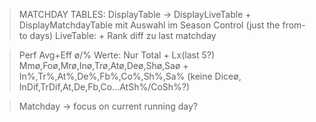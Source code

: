 > MATCHDAY TABLES:
DisplayTable -> DisplayLiveTable
    + DisplayMatchdayTable mit Auswahl im Season Control (just the from-to days)
    LiveTable: + Rank diff zu last matchday

> Perf Avg+Eff ø/% Werte: Nur Total + Lx(last 5?)
    Mmø,Foø,Mrø,Inø,Trø,Atø,Deø,Shø,Saø + In%,Tr%,At%,De%,Fb%,Co%,Sh%,Sa% (keine Diceø, InDif,TrDif,At,De,Fb,Co...AtSh%/CoSh%?)

> Matchday -> focus on current running day?